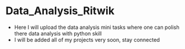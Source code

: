 # Data_Analysis_Ritwik
- Here I will upload the data analysis mini tasks where one can polish there data analysis with python skill
- I will be added all of my projects very soon, stay connected
